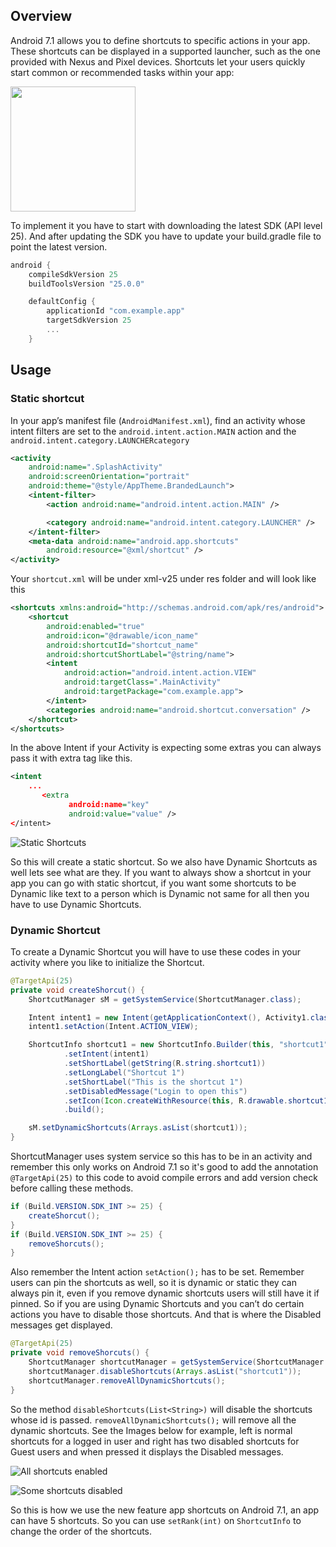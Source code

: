 ## Overview

Android 7.1 allows you to define shortcuts to specific actions in your app. These shortcuts can be displayed in a supported launcher, such as the one provided with Nexus and Pixel devices. Shortcuts let your users quickly start common or recommended tasks within your app:

<img src="http://i.imgur.com/GRhy6Cx.png" width="200" />

To implement it you have to start with downloading the latest SDK (API level 25). And after updating the SDK you have to update your build.gradle file to point the latest version.

```gradle
android {
    compileSdkVersion 25
    buildToolsVersion "25.0.0"

    defaultConfig {
        applicationId "com.example.app"
        targetSdkVersion 25
        ...
    }
```

## Usage

### Static shortcut

In your app’s manifest file (`AndroidManifest.xml`), find an activity whose intent filters are set to the `android.intent.action.MAIN` action and the `android.intent.category.LAUNCHERcategory`

```xml
<activity
    android:name=".SplashActivity"
    android:screenOrientation="portrait"
    android:theme="@style/AppTheme.BrandedLaunch">
    <intent-filter>
        <action android:name="android.intent.action.MAIN" />

        <category android:name="android.intent.category.LAUNCHER" />
    </intent-filter>
    <meta-data android:name="android.app.shortcuts"
        android:resource="@xml/shortcut" />
</activity>
```

Your `shortcut.xml` will be under xml-v25 under res folder and will look like this
```xml
<shortcuts xmlns:android="http://schemas.android.com/apk/res/android">
    <shortcut
        android:enabled="true"
        android:icon="@drawable/icon_name"
        android:shortcutId="shortcut_name"
        android:shortcutShortLabel="@string/name">
        <intent
            android:action="android.intent.action.VIEW"
            android:targetClass=".MainActivity"
            android:targetPackage="com.example.app">
        </intent>
        <categories android:name="android.shortcut.conversation" />
    </shortcut>
</shortcuts>
```
In the above Intent if your Activity is expecting some extras you can always pass it with extra tag like this.
```xml
<intent
    ...
       <extra
             android:name="key"
             android:value="value" />
</intent>
```
![Static Shortcuts](https://i.imgur.com/CZYtNT2.jpg)

So this will create a static shortcut. So we also have Dynamic Shortcuts as well lets see what are they. If you want to always show a shortcut in your app you can go with static shortcut, if you want some shortcuts to be Dynamic like text to a person which is Dynamic not same for all then you have to use Dynamic Shortcuts.

### Dynamic Shortcut

To create a Dynamic Shortcut you will have to use these codes in your activity where you like to initialize the Shortcut.

```java
@TargetApi(25)
private void createShorcut() {
    ShortcutManager sM = getSystemService(ShortcutManager.class);

    Intent intent1 = new Intent(getApplicationContext(), Activity1.class);
    intent1.setAction(Intent.ACTION_VIEW);

    ShortcutInfo shortcut1 = new ShortcutInfo.Builder(this, "shortcut1")
            .setIntent(intent1)
            .setShortLabel(getString(R.string.shortcut1))
            .setLongLabel("Shortcut 1")
            .setShortLabel("This is the shortcut 1")
            .setDisabledMessage("Login to open this")
            .setIcon(Icon.createWithResource(this, R.drawable.shortcut1))
            .build();

    sM.setDynamicShortcuts(Arrays.asList(shortcut1));
}
```

ShortcutManager uses system service so this has to be in an activity and remember this only works on Android 7.1 so it's good to add the annotation `@TargetApi(25)` to this code to avoid compile errors and add version check before calling these methods.

```java
if (Build.VERSION.SDK_INT >= 25) {
    createShorcut();
}
if (Build.VERSION.SDK_INT >= 25) {
    removeShorcuts();
}
```

Also remember the Intent action `setAction();` has to be set.
Remember users can pin the shortcuts as well, so it is dynamic or static they can always pin it, even if you remove dynamic shortcuts users will still have it if pinned. So if you are using Dynamic Shortcuts and you can’t do certain actions you have to disable those shortcuts. And that is where the Disabled messages get displayed.

```java
@TargetApi(25)
private void removeShorcuts() {
    ShortcutManager shortcutManager = getSystemService(ShortcutManager.class);
    shortcutManager.disableShortcuts(Arrays.asList("shortcut1"));
    shortcutManager.removeAllDynamicShortcuts();
}
```
So the method `disableShortcuts(List<String>)` will disable the shortcuts whose id is passed. `removeAllDynamicShortcuts();` will remove all the dynamic shortcuts.
See the Images below for example, left is normal shortcuts for a logged in user and right has two disabled shortcuts for Guest users and when pressed it displays the Disabled messages.

![All shortcuts enabled](https://i.imgur.com/5VTj7RS.jpg)

![Some shortcuts disabled](https://i.imgur.com/OGC9eYk.jpg)


So this is how we use the new feature app shortcuts on Android 7.1, an app can have 5 shortcuts. So you can use `setRank(int)` on `ShortcutInfo` to change the order of the shortcuts.